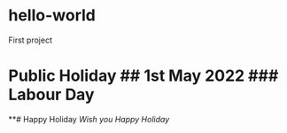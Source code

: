 # hello-world
First project
# Public Holiday ## 1st May 2022  ### Labour Day
**# Happy Holiday 
*Wish you Happy Holiday*

